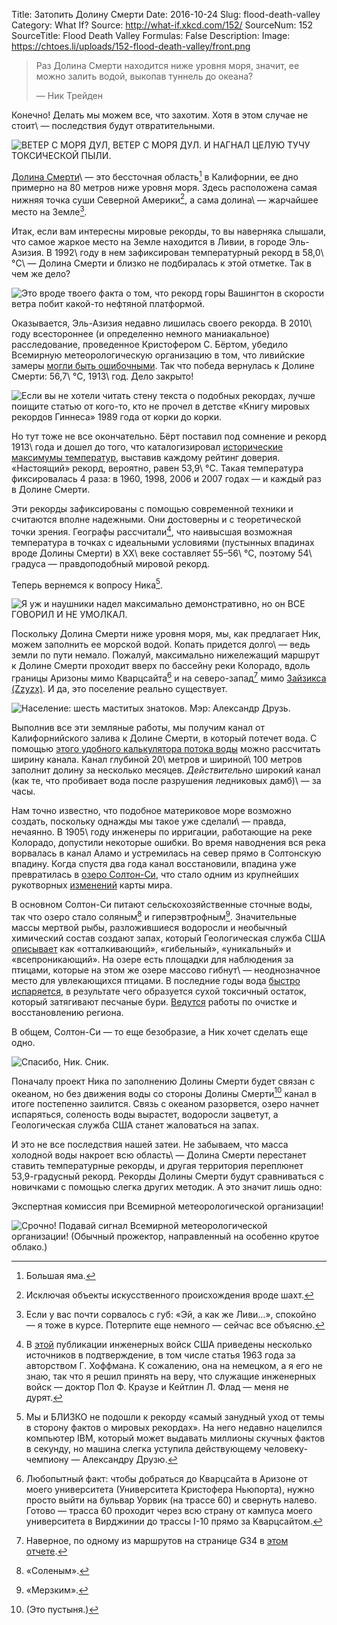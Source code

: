 Title: Затопить Долину Смерти
Date: 2016-10-24
Slug: flood-death-valley
Category: What If?
Source: http://what-if.xkcd.com/152/
SourceNum: 152
SourceTitle: Flood Death Valley
Formulas: False
Description: 
Image: https://chtoes.li/uploads/152-flood-death-valley/front.png

> Раз Долина Смерти находится ниже уровня моря,
> значит, ее можно залить водой,
> выкопав туннель до океана?
>
> — Ник Трейден

Конечно! Делать мы можем все, что захотим.
Хотя в этом случае не стоит\ —
последствия будут отвратительными.

![](/uploads/152-flood-death-valley/deathsea_ru.png "ВЕТЕР С МОРЯ ДУЛ, ВЕТЕР С МОРЯ ДУЛ. И НАГНАЛ ЦЕЛУЮ ТУЧУ ТОКСИЧЕСКОЙ ПЫЛИ.")

[Долина Смерти][1]\ — это бессточная область[^1] в Калифорнии,
ее дно примерно на 80 метров ниже уровня моря.
Здесь расположена самая нижняя точка суши Северной Америки[^2],
а сама долина\ — жарчайшее место на Земле[^3].

[^1]: Большая яма.

[^2]: Исключая объекты искусственного происхождения вроде шахт.

[^3]: Если у вас почти сорвалось с губ: «Эй, а как же Ливи…»,
      спокойно — я тоже в курсе.
      Потерпите еще немного — сейчас все объясню.

Итак, если вам интересны мировые рекорды,
то вы наверняка слышали, что самое жаркое место на Земле находится в Ливии, в городе Эль-Азизия.
В 1992\ году в нем зафиксирован температурный рекорд в 58,0\ °C\ —
Долина Смерти и близко не подбиралась к этой отметке.
Так в чем же дело?

![](/uploads/152-flood-death-valley/dontcare_ru.png "Это вроде твоего факта о том, что рекорд горы Вашингтон в скорости ветра побит какой-то нефтяной платформой.")

Оказывается, Эль-Азизия недавно лишилась своего рекорда.
В 2010\ году всестороннее (и определенно немного маниакальное) расследование, проведенное Кристофером С. Бёртом,
убедило Всемирную метеорологическую организацию в том, что ливийские замеры [могли быть ошибочными][2].
Так что победа вернулась к Долине Смерти: 56,7\ °C, 1913\ год.
Дело закрыто!

![](/uploads/152-flood-death-valley/notquite_ru.png "Если вы не хотели читать стену текста о подобных рекордах, лучше поищите статью от кого-то, кто не прочел в детстве «Книгу мировых рекордов Гиннеса» 1989 года от корки до корки.")

Но тут тоже не все окончательно.
Бёрт поставил под сомнение и рекорд 1913\ года
и дошел до того, что каталогизировал [исторические максимумы температур][3],
выставив каждому рейтинг доверия.
«Настоящий» рекорд, вероятно, равен 53,9\ °C.
Такая температура фиксировалась 4 раза:
в 1960, 1998, 2006 и 2007 годах — и каждый раз в Долине Смерти.

Эти рекорды зафиксированы с помощью современной техники и считаются вполне надежными.
Они достоверны и с теоретической точки зрения.
Географы рассчитали[^4], что наивысшая возможная температура в точках с идеальными условиями
(пустынных впадинах вроде Долины Смерти) в XX\ веке
составляет 55–56\ °C, поэтому 54\ градуса — правдоподобный мировой рекорд.

[^4]: В [этой][4] публикации инженерных войск США приведены несколько источников в подтверждение,
      в том числе статья 1963 года за авторством Г. Хоффмана.
      К сожалению, она на немецком, а я его не знаю,
      так что я решил принять на веру, что служащие инженерных войск — доктор Пол Ф. Краузе и Кейтлин Л. Флад — меня не дурят.

Теперь вернемся к вопросу Ника[^5].

[^5]: Мы и БЛИЗКО не подошли к рекорду «самый занудный уход от темы в сторону фактов о мировых рекордах».
      На него недавно нацелился компьютер IBM,
      который может выдавать миллионы скучных фактов в секунду,
      но машина слегка уступила действующему человеку-чемпиону — Александру Друзю.

![](/uploads/152-flood-death-valley/thankgod_ru.png "Я уж и наушники надел максимально демонстративно, но он ВСЕ ГОВОРИЛ И НЕ УМОЛКАЛ.")

Поскольку Долина Смерти ниже уровня моря,
мы, как предлагает Ник, можем заполнить ее морской водой.
Копать придется долго\ —
ведь земли по пути немало.
Пожалуй, максимально нижележащий маршрут к Долине Смерти проходит вверх по бассейну реки Колорадо,
вдоль границы Аризоны мимо Кварцсайта[^6] и на северо-запад[^7] мимо [Зайзикса (Zzyzx)][6].
И да, это поселение реально существует.

[^6]: Любопытный факт: чтобы добраться до Кварцсайта в Аризоне от моего университета (Университета Кристофера Ньюпорта),
      нужно просто выйти на бульвар Уорвик (на трассе 60) и свернуть налево.
      Готово — трасса 60 проходит через всю страну от кампуса моего университета в Вирджинии
      до трассы I-10 прямо за Кварцсайтом.

[^7]: Наверное, по одному из маршрутов на странице G34 в [этом отчете][5].

![](/uploads/152-flood-death-valley/zzyzx_ru.png "Население: шесть маститых знатоков. Мэр: Александр Друзь.")

Выполнив все эти земляные работы,
мы получим канал от Калифорнийского залива к Долине Смерти,
в который потечет вода.
С помощью [этого удобного калькулятора потока воды][7] можно рассчитать ширину канала.
Канал глубиной 20\ метров и шириной\ 100 метров заполнит долину за несколько месяцев.
*Действительно* широкий канал (как те, что пробивает вода после разрушения ледниковых дамб)\ — за часы.

Нам точно известно, что подобное материковое море возможно создать,
поскольку однажды мы такое уже сделали\ — правда, нечаянно.
В 1905\ году инженеры по ирригации, работающие на реке Колорадо, допустили некоторые ошибки.
Во время наводнения вся река ворвалась в канал Аламо
и устремилась на север прямо в Солтонскую впадину.
Когда спустя два года канал восстановили,
впадина уже превратилась в [озеро Солтон-Си][8],
что стало одним из крупнейших рукотворных [изменений][9] карты мира.

В основном Солтон-Си питают сельскохозяйственные сточные воды,
так что озеро стало соляным[^8] и гиперэвтрофным[^9].
Значительные массы мертвой рыбы, разложившиеся водоросли и необычный химический состав
создают запах, который Геологическая служба США [описывает][10]
как «отталкивающий», «гибельный», «уникальный» и «всепроникающий».
На озере есть площадки для наблюдения за птицами, которые на этом же озере массово гибнут\ —
неоднозначное место для увлекающихся птицами.
В последние годы вода [быстро испаряется][11],
в результате чего образуется сухой токсичный остаток, который затягивают песчаные бури.
[Ведутся][12] работы по очистке и восстановлению региона.

[^8]: «Соленым».

[^9]: «Мерзким».

В общем, Солтон-Си — то еще безобразие, а Ник хочет сделать еще одно.

![](/uploads/152-flood-death-valley/nick_ru.png "Спасибо, Ник. Сник.")

Поначалу проект Ника по заполнению Долины Смерти будет связан с океаном,
но без движения воды со стороны Долины Смерти[^10]
канал в итоге постепенно заилится.
Связь с океаном разорвется,
озеро начнет испаряться,
соленость воды вырастет,
водоросли зацветут,
а Геологическая служба США станет жаловаться на запах.

[^10]: (Это пустыня.)

И это не все последствия нашей затеи.
Не забываем, что масса холодной воды накроет всю область\ —
Долина Смерти перестанет ставить температурные рекорды,
и другая территория переплюнет 53,9-градусный рекорд.
Рекорды Долины Смерти будут сравниваться с новичками
с помощью слегка других методик.
А это значит лишь одно:

Экспертная комиссия при Всемирной метеорологической организации!

![](/uploads/152-flood-death-valley/panel_ru.png "Срочно! Подавай сигнал Всемирной метеорологической организации! (Обычный прожектор, направленный на особенно крутое облако.)")

[1]: https://ru.wikipedia.org/wiki/Долина_Смерти "Долина Смерти | Википедия"

[2]: https://www.wunderground.com/blog/weatherhistorian/comment.html?entrynum=89 "Мировой температурный рекорд опровергнут — частное мнение (англ.) | Погодные экстремумы (Кристофер Бёрт)"

[3]: https://www.wunderground.com/blog/weatherhistorian/comment.html?entrynum=3 "Максимальные температуры воздуха, отмеченные на Земле (англ.) | Погодные экстремумы (Кристофер Бёрт)"

[4]: http://acwc.sdp.sirsi.net/client/search/asset/1003727 "Погодные и климатические экстремумы (англ.) | Инженерные войска США"

[5]: http://pubs.usgs.gov/pp/0486g/report.pdf "Гидрогеология в районе Паркер-Блайт-Сибола штатов Аризона и Калифорния (англ.) | Министерство внутренних дел США"

[6]: https://ru.wikipedia.org/wiki/Zzyzx_(Калифорния) "Zzyzx (Калифорния) | Википедия"

[7]: http://www.eng.auburn.edu/~xzf0001/Handbook/Channels.html "Калькулятор потока воды в открытом канале (англ.)"

[8]: https://ru.wikipedia.org/wiki/Солтон-Си "Солтон-Си | Википедия"

[9]: http://xkcd.com/1688/ "xkcd: руководство по возрастам карт"

[10]: https://www2.usgs.gov/saltonsea/saltonWorkshops/eutrofin.pdf "Эвтрофное состояние Солтон-Си (англ.)"

[11]: http://www.latimes.com/local/lanow/la-me-ln-salton-sea-project-20151108-story.html "Работы по восстановлению начались на юго-восточном берегу Солтон-Си (англ.) | LA Times"

[12]: http://www.kpbs.org/news/2016/jun/28/salton-sea-restoration-80-million-state-budget/ "На восстановление Солтон-Си из бюджета выделено 80,5 млн долларов США (англ.) | KPBS"
